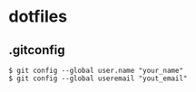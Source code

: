 # dotfiles

## .gitconfig
``` shell
$ git config --global user.name "your_name"
$ git config --global useremail "yout_email"
```
